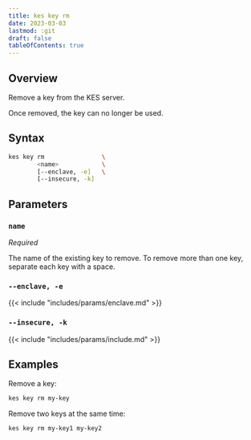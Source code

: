 ```yaml
---
title: kes key rm
date: 2023-03-03
lastmod: :git
draft: false
tableOfContents: true
---
```


## Overview

Remove a key from the KES server.

Once removed, the key can no longer be used.

## Syntax

```sh
kes key rm                \
        <name>            \
        [--enclave, -e]   \
        [--insecure, -k]
```

## Parameters

### `name`

_Required_

The name of the existing key to remove.
To remove more than one key, separate each key with a space.

### `--enclave, -e`

{{< include "includes/params/enclave.md" >}}

### `--insecure, -k`

{{< include "includes/params/include.md" >}}

## Examples

Remove a key:

```sh {.copy}
kes key rm my-key
```

Remove two keys at the same time:

```sh {.copy}
kes key rm my-key1 my-key2
```
